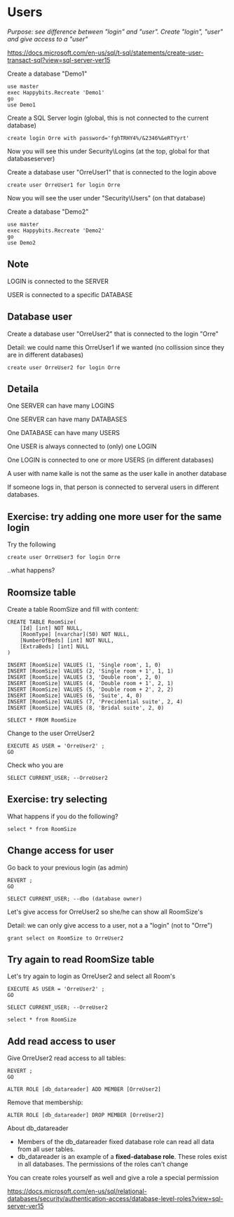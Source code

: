 # Users

*Purpose: see difference between "login" and "user".  Create "login", "user" and give access to a "user"*

https://docs.microsoft.com/en-us/sql/t-sql/statements/create-user-transact-sql?view=sql-server-ver15

Create a database "Demo1"

	use master
	exec Happybits.Recreate 'Demo1'
	go
	use Demo1

Create a SQL Server login (global, this is not connected to the current database)

	create login Orre with password='fghTRHY4%/&2346%&eRTYyrt'

Now you will see this under Security\Logins (at the top, global for that databaseserver)

Create a database user "OrreUser1" that is connected to the login above

	create user OrreUser1 for login Orre

Now you will see the user under "Security\Users"  (on that database)

Create a database "Demo2"

	use master
	exec Happybits.Recreate 'Demo2'
	go
	use Demo2

## Note

LOGIN is connected to the SERVER

USER is connected to a specific DATABASE

## Database user

Create a database user "OrreUser2" that is connected to the login "Orre"

Detail: we could name this OrreUser1 if we wanted (no collission since they are in different databases)

	create user OrreUser2 for login Orre 

## Detaila

One SERVER can have many LOGINS

One SERVER can have many DATABASES

One DATABASE can have many USERS

One USER is always connected to (only) one LOGIN

One LOGIN is connected to one or more USERS (in different databases)

A user with name kalle is not the same as the user kalle in another database 

If someone logs in, that person is connected to serveral users in different databases.

## Exercise: try adding one more user for the same login

Try the following

	create user OrreUser3 for login Orre

..what happens?

## Roomsize table

Create a table RoomSize and fill with content:

	CREATE TABLE RoomSize(
		[Id] [int] NOT NULL,
		[RoomType] [nvarchar](50) NOT NULL,
		[NumberOfBeds] [int] NOT NULL,
		[ExtraBeds] [int] NULL
	)

	INSERT [RoomSize] VALUES (1, 'Single room', 1, 0)
	INSERT [RoomSize] VALUES (2, 'Single room + 1', 1, 1)
	INSERT [RoomSize] VALUES (3, 'Double room', 2, 0)
	INSERT [RoomSize] VALUES (4, 'Double room + 1', 2, 1)
	INSERT [RoomSize] VALUES (5, 'Double room + 2', 2, 2)
	INSERT [RoomSize] VALUES (6, 'Suite', 4, 0)
	INSERT [RoomSize] VALUES (7, 'Precidential suite', 2, 4)
	INSERT [RoomSize] VALUES (8, 'Bridal suite', 2, 0)

	SELECT * FROM RoomSize


Change to the user OrreUser2

	EXECUTE AS USER = 'OrreUser2' ;  
	GO 

Check who you are

	SELECT CURRENT_USER; --OrreUser2

## Exercise: try selecting

What happens if you do the following?

	select * from RoomSize

## Change access for user

Go back to your previous login (as admin)

	REVERT ;  
	GO 

	SELECT CURRENT_USER; --dbo (database owner)


Let's give access for OrreUser2 so she/he can show all RoomSize's

Detail: we can only give access to a user, not a a "login" (not to "Orre")

	grant select on RoomSize to OrreUser2

## Try again to read RoomSize table

Let's try again to login as OrreUser2 and select all Room's

	EXECUTE AS USER = 'OrreUser2' ;
	GO 

	SELECT CURRENT_USER; --OrreUser2

	select * from RoomSize

## Add read access to user

Give OrreUser2 read access to all tables:

	REVERT ;  
	GO 
	
	ALTER ROLE [db_datareader] ADD MEMBER [OrreUser2]	

Remove that membership:	

	ALTER ROLE [db_datareader] DROP MEMBER [OrreUser2]

About db_datareader
- Members of the db_datareader fixed database role can read all data from all user tables.
- db_datareader is an example of a **fixed-database role**. These roles exist in all databases. The permissions of the roles can't change

You can create roles yourself as well and give a role a special permission

https://docs.microsoft.com/en-us/sql/relational-databases/security/authentication-access/database-level-roles?view=sql-server-ver15

